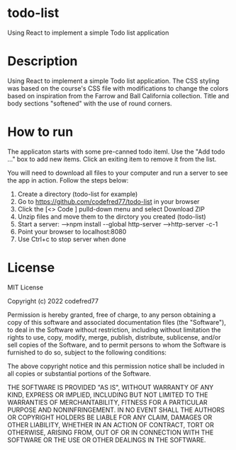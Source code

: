 # todo-list
Using React to implement a simple Todo list application

# Description
Using React to implement a simple Todo list application. The CSS styling was based on the course's CSS file with modifications to change the colors based on inspiration from the Farrow and Ball California collection. Title and body sections "softened" with the use of round corners.


# How to run
The applicaton starts with some pre-canned todo iteml. Use the "Add todo ..." box to add new items. Click an exiting item to remove it from the list.

You will need to download all files to your computer and run a server to see the app in action. Follow the steps below:

1. Create a directory (todo-list for example)
2. Go to https://github.com/codefred77/todo-list in your browser
3. Click the [<> Code ] pulld-down menu and select Download ZIP
4. Unzip files and move them to the dirctory you created (todo-list)
5. Start a server:
    -->npm install --global http-server
    -->http-server -c-1
6. Point your browser to localhost:8080
7. Use Ctrl+c to stop server when done


# License
MIT License

Copyright (c) 2022 codefred77

Permission is hereby granted, free of charge, to any person obtaining a copy of this software and associated documentation files (the "Software"), to deal in the Software without restriction, including without limitation the rights to use, copy, modify, merge, publish, distribute, sublicense, and/or sell copies of the Software, and to permit persons to whom the Software is furnished to do so, subject to the following conditions:

The above copyright notice and this permission notice shall be included in all copies or substantial portions of the Software.

THE SOFTWARE IS PROVIDED "AS IS", WITHOUT WARRANTY OF ANY KIND, EXPRESS OR IMPLIED, INCLUDING BUT NOT LIMITED TO THE WARRANTIES OF MERCHANTABILITY, FITNESS FOR A PARTICULAR PURPOSE AND NONINFRINGEMENT. IN NO EVENT SHALL THE AUTHORS OR COPYRIGHT HOLDERS BE LIABLE FOR ANY CLAIM, DAMAGES OR OTHER LIABILITY, WHETHER IN AN ACTION OF CONTRACT, TORT OR OTHERWISE, ARISING FROM, OUT OF OR IN CONNECTION WITH THE SOFTWARE OR THE USE OR OTHER DEALINGS IN THE SOFTWARE.
